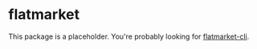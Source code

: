 # flatmarket

This package is a placeholder. You're probably looking for [flatmarket-cli](/christophercliff/flatmarket/tree/master/packages/flatmarket-cli).
